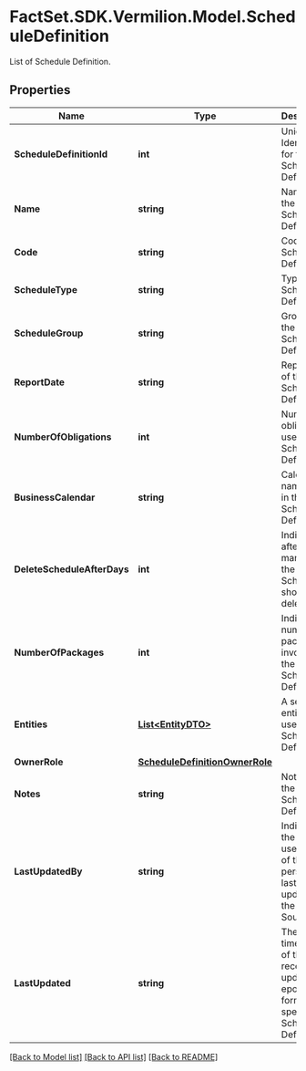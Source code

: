 # FactSet.SDK.Vermilion.Model.ScheduleDefinition
List of Schedule Definition.

## Properties

Name | Type | Description | Notes
------------ | ------------- | ------------- | -------------
**ScheduleDefinitionId** | **int** | Unique Identifier for the Schedule Definition. | [optional] 
**Name** | **string** | Name of the Schedule Definition. | [optional] 
**Code** | **string** | Code of the Schedule Definition. | [optional] 
**ScheduleType** | **string** | Type of Schedule Definition. | [optional] 
**ScheduleGroup** | **string** | Group of the Schedule Definition. | [optional] 
**ReportDate** | **string** | Report Date of the Schedule Definition. | [optional] 
**NumberOfObligations** | **int** | Number of obligations used in the Schedule Definition. | [optional] 
**BusinessCalendar** | **string** | Calender name used in the Schedule Definition. | [optional] 
**DeleteScheduleAfterDays** | **int** | Indicates after how many days the Schedule should be deleted. | [optional] 
**NumberOfPackages** | **int** | Indicates number of packages involved in the Schedule Definition. | [optional] 
**Entities** | [**List&lt;EntityDTO&gt;**](EntityDTO.md) | A set of entities used in Schedule Definition. | [optional] 
**OwnerRole** | [**ScheduleDefinitionOwnerRole**](ScheduleDefinitionOwnerRole.md) |  | [optional] 
**Notes** | **string** | Notes of the Schedule Definition. | [optional] 
**LastUpdatedBy** | **string** | Indicates the username of the person who last updated the Data Source. | [optional] 
**LastUpdated** | **string** | The timestamp of the most recent update in epoch format for a specific Schedule Definition | [optional] 

[[Back to Model list]](../README.md#documentation-for-models) [[Back to API list]](../README.md#documentation-for-api-endpoints) [[Back to README]](../README.md)

